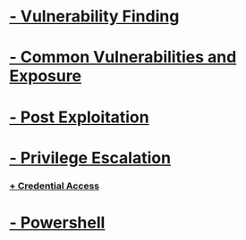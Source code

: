 #  [- Vulnerability Finding](https://github.com/sarathlalup/Cyber-security/tree/master/Windows%20Exploitaion/03.Vulnerability%20Finding)

#   [- Common Vulnerabilities and Exposure](https://github.com/sarathlalup/Cyber-security/blob/master/Windows%20Exploitaion/Common%20Vulnerabilities%20and%20Exposure.md)

#  [- Post Exploitation](https://github.com/sarathlalup/Cyber-security/tree/master/Windows%20Exploitaion/Post%20Exploitaion)

#  [- Privilege Escalation](https://github.com/sarathlalup/Cyber-security/tree/master/Windows%20Exploitaion/Privilege%20escalation)

   ### [    + Credential Access](https://github.com/sarathlalup/Cyber-security/tree/master/Windows%20Exploitaion/Credential%20Access)

#   [- Powershell](https://github.com/sarathlalup/Cyber-security/tree/master/Windows%20Exploitaion/Powershell)
